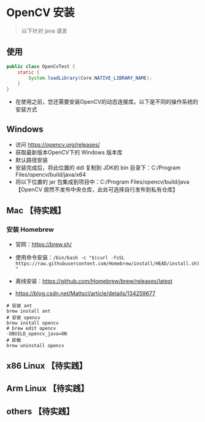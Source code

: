 # OpenCV 安装

> 以下针对 java 语言

## 使用

```java
public class OpenCvTest {
    static {
        System.loadLibrary(Core.NATIVE_LIBRARY_NAME);
    }
}
```

- 在使用之前，您还需要安装OpenCV的动态连接库。以下是不同的操作系统的安装方式


## Windows

- 访问 https://opencv.org/releases/
- 获取最新版本OpenCV下的 Windows 版本库
- 默认路径安装
- 安装完成后，将此位置的 ddl 复制到 JDK的 bin 目录下：C:/Program Files/opencv/build/java/x64
- 将以下位置的 jar 包集成到项目中：C:/Program Files/opencv/build/java 【OpenCV 居然不发布中央仓库，此处可选择自行发布到私有仓库】


## Mac 【待实践】

### 安装 Homebrew

- 官网：https://brew.sh/
- 使用命令安装：`/bin/bash -c "$(curl -fsSL https://raw.githubusercontent.com/Homebrew/install/HEAD/install.sh)"`
- 离线安装：https://github.com/Homebrew/brew/releases/latest




- https://blog.csdn.net/Mattscl/article/details/134259677



```shell
# 安装 ant
brew install ant
# 安装 opencv
brew install opencv
# brew edit opencv
-DBUILD_opencv_java=ON
# 卸载
brew uninstall opencv
```



## x86 Linux 【待实践】

## Arm Linux 【待实践】

## others 【待实践】
